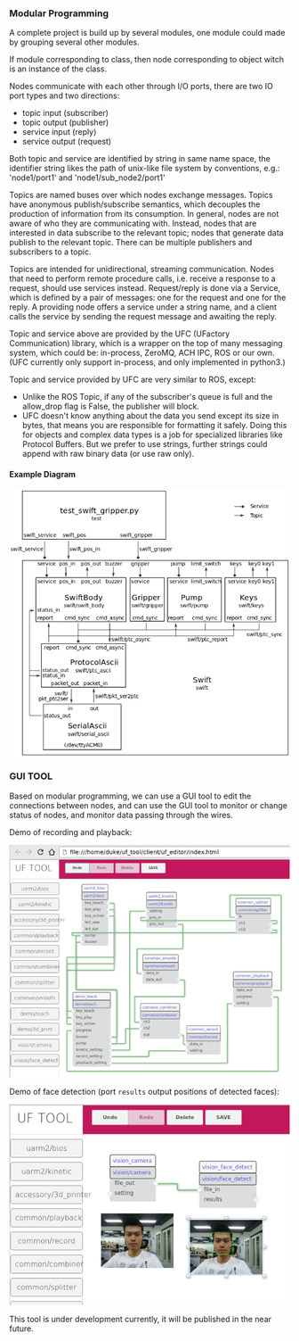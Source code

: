 ### Modular Programming

A complete project is build up by several modules,
one module could made by grouping several other modules.

If module corresponding to class, then node corresponding to object witch is an instance of the class.

Nodes communicate with each other through I/O ports,
there are two IO port types and two directions:

-  topic   input  (subscriber)
-  topic   output (publisher)
-  service input  (reply)
-  service output (request)

Both topic and service are identified by string in same name space,
the identifier string likes the path of unix-like file system by conventions,
e.g.: 'node1/port1' and 'node1/sub_node2/port1'

Topics are named buses over which nodes exchange messages.
Topics have anonymous publish/subscribe semantics,
which decouples the production of information from its consumption.
In general, nodes are not aware of who they are communicating with.
Instead, nodes that are interested in data subscribe to the relevant topic;
nodes that generate data publish to the relevant topic.
There can be multiple publishers and subscribers to a topic.

Topics are intended for unidirectional, streaming communication.
Nodes that need to perform remote procedure calls,
i.e. receive a response to a request, should use services instead.
Request/reply is done via a Service,
which is defined by a pair of messages: one for the request and one for the reply.
A providing node offers a service under a string name,
and a client calls the service by sending the request message and awaiting the reply.

Topic and service above are provided by the UFC (UFactory Communication) library,
which is a wrapper on the top of many messaging system,
which could be: in-process, ZeroMQ, ACH IPC, ROS or our own. <br>
(UFC currently only support in-process, and only implemented in python3.)

Topic and service provided by UFC are very similar to ROS, except:

- Unlike the ROS Topic, if any of the subscriber's queue is full and the allow_drop flag is False,
  the publisher will block.
- UFC doesn't know anything about the data you send except its size in bytes,
  that means you are responsible for formatting it safely.
  Doing this for objects and complex data types is a job for specialized libraries like Protocol Buffers.
  But we prefer to use strings, further strings could append with raw binary data (or use raw only).

#### Example Diagram
![Diagram of test_swift_gripper](img/block_diagram.png)


### GUI TOOL
Based on modular programming, we can use a GUI tool to edit the connections between nodes,
and can use the GUI tool to monitor or change status of nodes, and monitor data passing through the wires.

Demo of recording and playback:

![Demo of recording and playback](img/record_n_play.png)

Demo of face detection (port `results` output positions of detected faces):

![Demo of face_detect](img/face_detect.png)

This tool is under development currently, it will be published in the near future.

